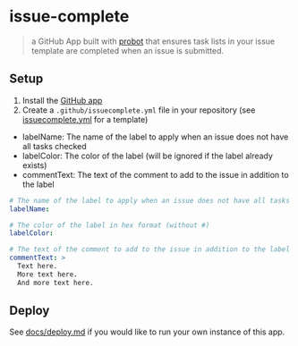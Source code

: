 # issue-complete

> a GitHub App built with [probot](https://github.com/probot/probot) that ensures task lists in your issue template are completed when an issue is submitted.

## Setup

1. Install the [GitHub app](https://github.com/apps/issue-complete)
2. Create a `.github/issuecomplete.yml` file in your repository (see [issuecomplete.yml](issuecomplete.yml) for a template)
* labelName: The name of the label to apply when an issue does not have all tasks checked
* labelColor: The color of the label (will be ignored if the label already exists)
* commentText: The text of the comment to add to the issue in addition to the label

```yaml
# The name of the label to apply when an issue does not have all tasks checked
labelName:

# The color of the label in hex format (without #)
labelColor:

# The text of the comment to add to the issue in addition to the label
commentText: >
  Text here.
  More text here.
  And more text here.
```

## Deploy

See [docs/deploy.md](docs/deploy.md) if you would like to run your own instance of this app.
